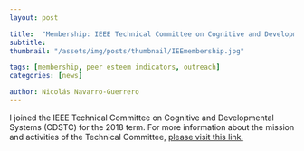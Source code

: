 ```yaml
---
layout: post

title:  "Membership: IEEE Technical Committee on Cognitive and Developmental Systems (CDSTC)"
subtitle: 
thumbnail: "/assets/img/posts/thumbnail/IEEmembership.jpg"

tags: [membership, peer esteem indicators, outreach]
categories: [news]

author: Nicolás Navarro-Guerrero
---
```


I joined the IEEE Technical Committee on Cognitive and Developmental Systems (CDSTC) for the 2018 term. For more information about the mission and activities of the Technical Committee, <a href="https://cis.ieee.org/activities/technical-activities/cognitive-and-developmental-systems-technical-committee" target="_blank">please visit this link.</a>

<!--more-->

